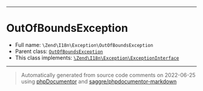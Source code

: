 ***

# OutOfBoundsException

* Full name: `\Zend\I18n\Exception\OutOfBoundsException`
* Parent class: [`OutOfBoundsException`](../../../OutOfBoundsException.md)
* This class implements:
  [`\Zend\I18n\Exception\ExceptionInterface`](./ExceptionInterface.md)

***
> Automatically generated from source code comments on 2022-06-25 using [phpDocumentor](http://www.phpdoc.org/) and [saggre/phpdocumentor-markdown](https://github.com/Saggre/phpDocumentor-markdown)
